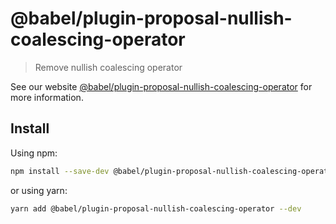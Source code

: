 # @babel/plugin-proposal-nullish-coalescing-operator

> Remove nullish coalescing operator

See our
website [@babel/plugin-proposal-nullish-coalescing-operator](https://babeljs.io/docs/en/next/babel-plugin-proposal-nullish-coalescing-operator.html)
for more information.

## Install

Using npm:

```sh
npm install --save-dev @babel/plugin-proposal-nullish-coalescing-operator
```

or using yarn:

```sh
yarn add @babel/plugin-proposal-nullish-coalescing-operator --dev
```
